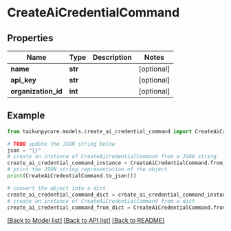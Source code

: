 # CreateAiCredentialCommand


## Properties

Name | Type | Description | Notes
------------ | ------------- | ------------- | -------------
**name** | **str** |  | [optional] 
**api_key** | **str** |  | [optional] 
**organization_id** | **int** |  | [optional] 

## Example

```python
from taikunpycore.models.create_ai_credential_command import CreateAiCredentialCommand

# TODO update the JSON string below
json = "{}"
# create an instance of CreateAiCredentialCommand from a JSON string
create_ai_credential_command_instance = CreateAiCredentialCommand.from_json(json)
# print the JSON string representation of the object
print(CreateAiCredentialCommand.to_json())

# convert the object into a dict
create_ai_credential_command_dict = create_ai_credential_command_instance.to_dict()
# create an instance of CreateAiCredentialCommand from a dict
create_ai_credential_command_from_dict = CreateAiCredentialCommand.from_dict(create_ai_credential_command_dict)
```
[[Back to Model list]](../README.md#documentation-for-models) [[Back to API list]](../README.md#documentation-for-api-endpoints) [[Back to README]](../README.md)


